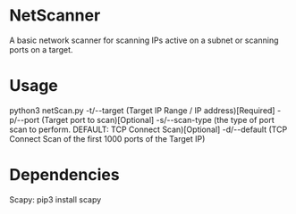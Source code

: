 # NetScanner
A basic network scanner for scanning IPs active on a subnet or scanning ports on a target.

# Usage
python3 netScan.py 
-t/--target (Target IP Range / IP address)[Required] 
-p/--port (Target port to scan)[Optional] 
-s/--scan-type (the type of port scan to perform. DEFAULT: TCP Connect Scan)[Optional]
-d/--default (TCP Connect Scan of the first 1000 ports of the Target IP)

# Dependencies
Scapy:
    pip3 install scapy